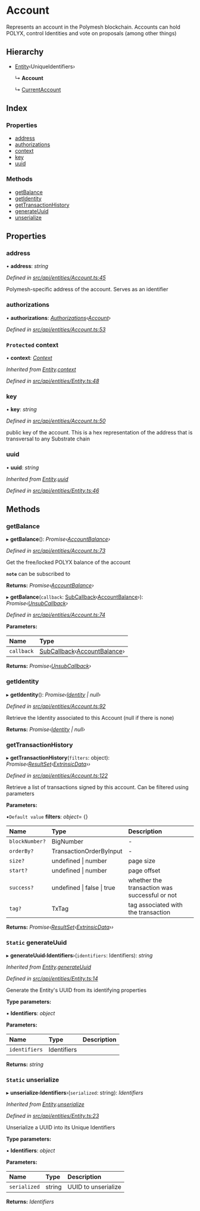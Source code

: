 # Account

Represents an account in the Polymesh blockchain. Accounts can hold POLYX, control Identities and vote on proposals \(among other things\)

## Hierarchy

* [Entity](entity.md)‹UniqueIdentifiers›

  ↳ **Account**

  ↳ [CurrentAccount](currentaccount.md)

## Index

### Properties

* [address](account.md#address)
* [authorizations](account.md#authorizations)
* [context](account.md#protected-context)
* [key](account.md#key)
* [uuid](account.md#uuid)

### Methods

* [getBalance](account.md#getbalance)
* [getIdentity](account.md#getidentity)
* [getTransactionHistory](account.md#gettransactionhistory)
* [generateUuid](account.md#static-generateuuid)
* [unserialize](account.md#static-unserialize)

## Properties

### address

• **address**: _string_

_Defined in_ [_src/api/entities/Account.ts:45_](https://github.com/PolymathNetwork/polymesh-sdk/blob/1221e467/src/api/entities/Account.ts#L45)

Polymesh-specific address of the account. Serves as an identifier

### authorizations

• **authorizations**: [_Authorizations_](authorizations.md)_‹_[_Account_](account.md)_›_

_Defined in_ [_src/api/entities/Account.ts:53_](https://github.com/PolymathNetwork/polymesh-sdk/blob/1221e467/src/api/entities/Account.ts#L53)

### `Protected` context

• **context**: [_Context_](context.md)

_Inherited from_ [_Entity_](entity.md)_._[_context_](entity.md#protected-context)

_Defined in_ [_src/api/entities/Entity.ts:48_](https://github.com/PolymathNetwork/polymesh-sdk/blob/1221e467/src/api/entities/Entity.ts#L48)

### key

• **key**: _string_

_Defined in_ [_src/api/entities/Account.ts:50_](https://github.com/PolymathNetwork/polymesh-sdk/blob/1221e467/src/api/entities/Account.ts#L50)

public key of the account. This is a hex representation of the address that is transversal to any Substrate chain

### uuid

• **uuid**: _string_

_Inherited from_ [_Entity_](entity.md)_._[_uuid_](entity.md#uuid)

_Defined in_ [_src/api/entities/Entity.ts:46_](https://github.com/PolymathNetwork/polymesh-sdk/blob/1221e467/src/api/entities/Entity.ts#L46)

## Methods

### getBalance

▸ **getBalance**\(\): _Promise‹_[_AccountBalance_](../interfaces/accountbalance.md)_›_

_Defined in_ [_src/api/entities/Account.ts:73_](https://github.com/PolymathNetwork/polymesh-sdk/blob/1221e467/src/api/entities/Account.ts#L73)

Get the free/locked POLYX balance of the account

**`note`** can be subscribed to

**Returns:** _Promise‹_[_AccountBalance_](../interfaces/accountbalance.md)_›_

▸ **getBalance**\(`callback`: [SubCallback](../globals.md#subcallback)‹[AccountBalance](../interfaces/accountbalance.md)›\): _Promise‹_[_UnsubCallback_](../globals.md#unsubcallback)_›_

_Defined in_ [_src/api/entities/Account.ts:74_](https://github.com/PolymathNetwork/polymesh-sdk/blob/1221e467/src/api/entities/Account.ts#L74)

**Parameters:**

| Name | Type |
| :--- | :--- |
| `callback` | [SubCallback](../globals.md#subcallback)‹[AccountBalance](../interfaces/accountbalance.md)› |

**Returns:** _Promise‹_[_UnsubCallback_](../globals.md#unsubcallback)_›_

### getIdentity

▸ **getIdentity**\(\): _Promise‹_[_Identity_](identity.md) _\| null›_

_Defined in_ [_src/api/entities/Account.ts:92_](https://github.com/PolymathNetwork/polymesh-sdk/blob/1221e467/src/api/entities/Account.ts#L92)

Retrieve the Identity associated to this Account \(null if there is none\)

**Returns:** _Promise‹_[_Identity_](identity.md) _\| null›_

### getTransactionHistory

▸ **getTransactionHistory**\(`filters`: object\): _Promise‹_[_ResultSet_](../interfaces/resultset.md)_‹_[_ExtrinsicData_](../interfaces/extrinsicdata.md)_››_

_Defined in_ [_src/api/entities/Account.ts:122_](https://github.com/PolymathNetwork/polymesh-sdk/blob/1221e467/src/api/entities/Account.ts#L122)

Retrieve a list of transactions signed by this account. Can be filtered using parameters

**Parameters:**

▪`Default value` **filters**: _object_= {}

| Name | Type | Description |
| :--- | :--- | :--- |
| `blockNumber?` | BigNumber | - |
| `orderBy?` | TransactionOrderByInput | - |
| `size?` | undefined \| number | page size |
| `start?` | undefined \| number | page offset |
| `success?` | undefined \| false \| true | whether the transaction was successful or not |
| `tag?` | TxTag | tag associated with the transaction |

**Returns:** _Promise‹_[_ResultSet_](../interfaces/resultset.md)_‹_[_ExtrinsicData_](../interfaces/extrinsicdata.md)_››_

### `Static` generateUuid

▸ **generateUuid**‹**Identifiers**›\(`identifiers`: Identifiers\): _string_

_Inherited from_ [_Entity_](entity.md)_._[_generateUuid_](entity.md#static-generateuuid)

_Defined in_ [_src/api/entities/Entity.ts:14_](https://github.com/PolymathNetwork/polymesh-sdk/blob/1221e467/src/api/entities/Entity.ts#L14)

Generate the Entity's UUID from its identifying properties

**Type parameters:**

▪ **Identifiers**: _object_

**Parameters:**

| Name | Type | Description |
| :--- | :--- | :--- |
| `identifiers` | Identifiers |  |

**Returns:** _string_

### `Static` unserialize

▸ **unserialize**‹**Identifiers**›\(`serialized`: string\): _Identifiers_

_Inherited from_ [_Entity_](entity.md)_._[_unserialize_](entity.md#static-unserialize)

_Defined in_ [_src/api/entities/Entity.ts:23_](https://github.com/PolymathNetwork/polymesh-sdk/blob/1221e467/src/api/entities/Entity.ts#L23)

Unserialize a UUID into its Unique Identifiers

**Type parameters:**

▪ **Identifiers**: _object_

**Parameters:**

| Name | Type | Description |
| :--- | :--- | :--- |
| `serialized` | string | UUID to unserialize |

**Returns:** _Identifiers_

